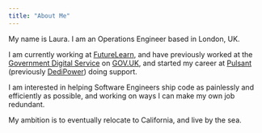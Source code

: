 ```yaml
---
title: "About Me"
---
```


My name is Laura. I am an Operations Engineer based in London, UK.

I am currently working at [FutureLearn](https://www.futurelearn.com/), and have
previously worked at the [Government Digital
Service](https://www.gov.uk/government/organisations/government-digital-service)
on [GOV.UK](https://www.gov.uk), and started my career at
[Pulsant](https://www.pulsant.com/) (previously
[DediPower](https://www.theregister.co.uk/2011/10/04/lumison_acquires_dedipower/))
doing support.

I am interested in helping Software Engineers ship code as painlessly and
efficiently as possible, and working on ways I can make my own job
redundant.

My ambition is to eventually relocate to California, and live by the sea.
